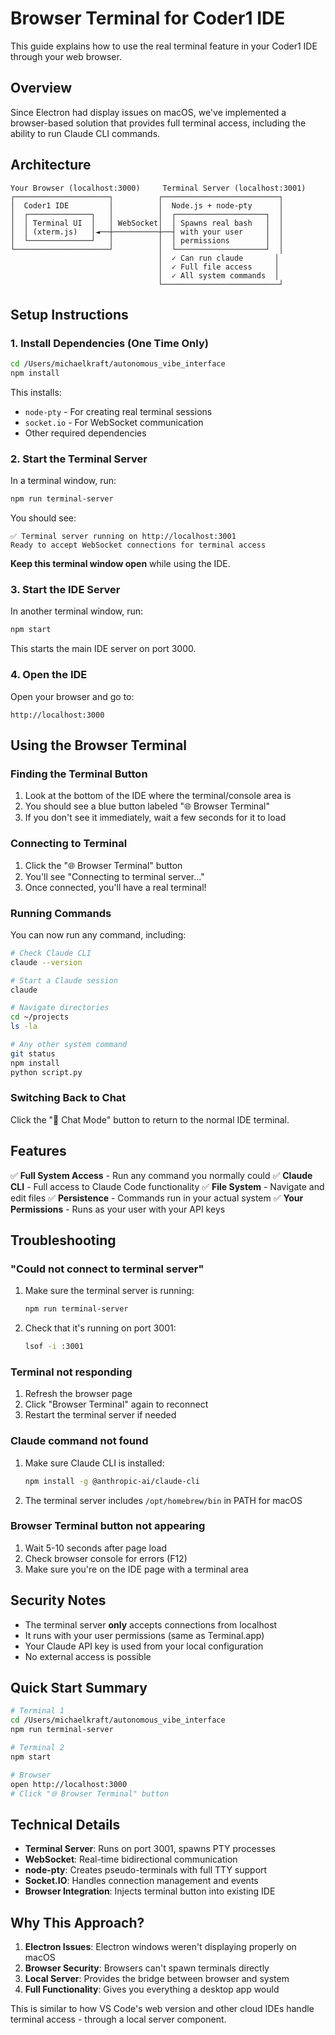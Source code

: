 # Browser Terminal for Coder1 IDE

This guide explains how to use the real terminal feature in your Coder1 IDE through your web browser.

## Overview

Since Electron had display issues on macOS, we've implemented a browser-based solution that provides full terminal access, including the ability to run Claude CLI commands.

## Architecture

```
Your Browser (localhost:3000)     Terminal Server (localhost:3001)
┌─────────────────────┐          ┌──────────────────────────┐
│  Coder1 IDE         │          │  Node.js + node-pty      │
│  ┌──────────────┐   │          │  ┌────────────────────┐  │
│  │ Terminal UI  │   │ WebSocket│  │ Spawns real bash   │  │
│  │ (xterm.js)   │◄──┼──────────┼──┤ with your user     │  │
│  └──────────────┘   │          │  │ permissions        │  │
└─────────────────────┘          │  └────────────────────┘  │
                                 │  ✓ Can run claude       │
                                 │  ✓ Full file access     │
                                 │  ✓ All system commands  │
                                 └──────────────────────────┘
```

## Setup Instructions

### 1. Install Dependencies (One Time Only)

```bash
cd /Users/michaelkraft/autonomous_vibe_interface
npm install
```

This installs:
- `node-pty` - For creating real terminal sessions
- `socket.io` - For WebSocket communication
- Other required dependencies

### 2. Start the Terminal Server

In a terminal window, run:

```bash
npm run terminal-server
```

You should see:
```
✅ Terminal server running on http://localhost:3001
Ready to accept WebSocket connections for terminal access
```

**Keep this terminal window open** while using the IDE.

### 3. Start the IDE Server

In another terminal window, run:

```bash
npm start
```

This starts the main IDE server on port 3000.

### 4. Open the IDE

Open your browser and go to:
```
http://localhost:3000
```

## Using the Browser Terminal

### Finding the Terminal Button

1. Look at the bottom of the IDE where the terminal/console area is
2. You should see a blue button labeled "🌐 Browser Terminal"
3. If you don't see it immediately, wait a few seconds for it to load

### Connecting to Terminal

1. Click the "🌐 Browser Terminal" button
2. You'll see "Connecting to terminal server..."
3. Once connected, you'll have a real terminal!

### Running Commands

You can now run any command, including:

```bash
# Check Claude CLI
claude --version

# Start a Claude session
claude

# Navigate directories
cd ~/projects
ls -la

# Any other system command
git status
npm install
python script.py
```

### Switching Back to Chat

Click the "💬 Chat Mode" button to return to the normal IDE terminal.

## Features

✅ **Full System Access** - Run any command you normally could
✅ **Claude CLI** - Full access to Claude Code functionality
✅ **File System** - Navigate and edit files
✅ **Persistence** - Commands run in your actual system
✅ **Your Permissions** - Runs as your user with your API keys

## Troubleshooting

### "Could not connect to terminal server"

1. Make sure the terminal server is running:
   ```bash
   npm run terminal-server
   ```

2. Check that it's running on port 3001:
   ```bash
   lsof -i :3001
   ```

### Terminal not responding

1. Refresh the browser page
2. Click "Browser Terminal" again to reconnect
3. Restart the terminal server if needed

### Claude command not found

1. Make sure Claude CLI is installed:
   ```bash
   npm install -g @anthropic-ai/claude-cli
   ```

2. The terminal server includes `/opt/homebrew/bin` in PATH for macOS

### Browser Terminal button not appearing

1. Wait 5-10 seconds after page load
2. Check browser console for errors (F12)
3. Make sure you're on the IDE page with a terminal area

## Security Notes

- The terminal server **only** accepts connections from localhost
- It runs with your user permissions (same as Terminal.app)
- Your Claude API key is used from your local configuration
- No external access is possible

## Quick Start Summary

```bash
# Terminal 1
cd /Users/michaelkraft/autonomous_vibe_interface
npm run terminal-server

# Terminal 2
npm start

# Browser
open http://localhost:3000
# Click "🌐 Browser Terminal" button
```

## Technical Details

- **Terminal Server**: Runs on port 3001, spawns PTY processes
- **WebSocket**: Real-time bidirectional communication
- **node-pty**: Creates pseudo-terminals with full TTY support
- **Socket.IO**: Handles connection management and events
- **Browser Integration**: Injects terminal button into existing IDE

## Why This Approach?

1. **Electron Issues**: Electron windows weren't displaying properly on macOS
2. **Browser Security**: Browsers can't spawn terminals directly
3. **Local Server**: Provides the bridge between browser and system
4. **Full Functionality**: Gives you everything a desktop app would

This is similar to how VS Code's web version and other cloud IDEs handle terminal access - through a local server component.